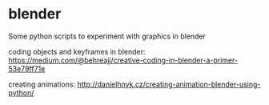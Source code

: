 # blender
Some python scripts to experiment with graphics in blender

coding objects and keyframes in blender: https://medium.com/@behreajj/creative-coding-in-blender-a-primer-53e79ff71e

creating animations: http://danielhnyk.cz/creating-animation-blender-using-python/
